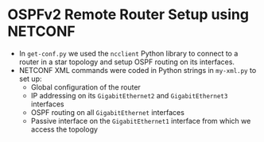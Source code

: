 # OSPFv2 Remote Router Setup using NETCONF
- In `get-conf.py` we used the `ncclient` Python library to connect to a router in a star topology and setup OSPF routing on its interfaces.
- NETCONF XML commands were coded in Python strings in `my-xml.py` to set up:
  - Global configuration of the router
  - IP addressing on its `GigabitEthernet2` and `GigabitEthernet3` interfaces
  - OSPF routing on all `GigabitEthernet` interfaces
  - Passive interface on the `GigabitEthernet1` interface from which we access the topology
